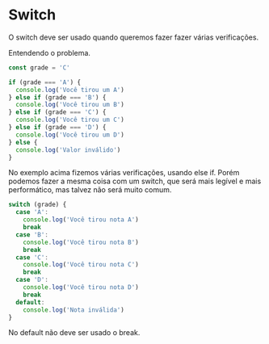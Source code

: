 # Switch

O switch deve ser usado quando queremos fazer
fazer várias verificações.

Entendendo o problema.

```js
const grade = 'C'

if (grade === 'A') {
  console.log('Você tirou um A')
} else if (grade === 'B') {
  console.log('Você tirou um B')
} else if (grade === 'C') {
  console.log('Você tirou um C')
} else if (grade === 'D') {
  console.log('Você tirou um D')
} else {
  console.log('Valor inválido')
}
```

No exemplo acima fizemos várias verificações, usando else if.
Porém podemos fazer a mesma coisa com um switch, que será mais legível
e mais performático, mas talvez não será muito comum.

```js
switch (grade) {
  case 'A':
    console.log('Você tirou nota A')
    break
  case 'B':
    console.log('Você tirou nota B')
    break
  case 'C':
    console.log('Você tirou nota C')
    break
  case 'D':
    console.log('Você tirou nota D')
    break
  default:
    console.log('Nota inválida')
}
```

No default não deve ser usado o break.
